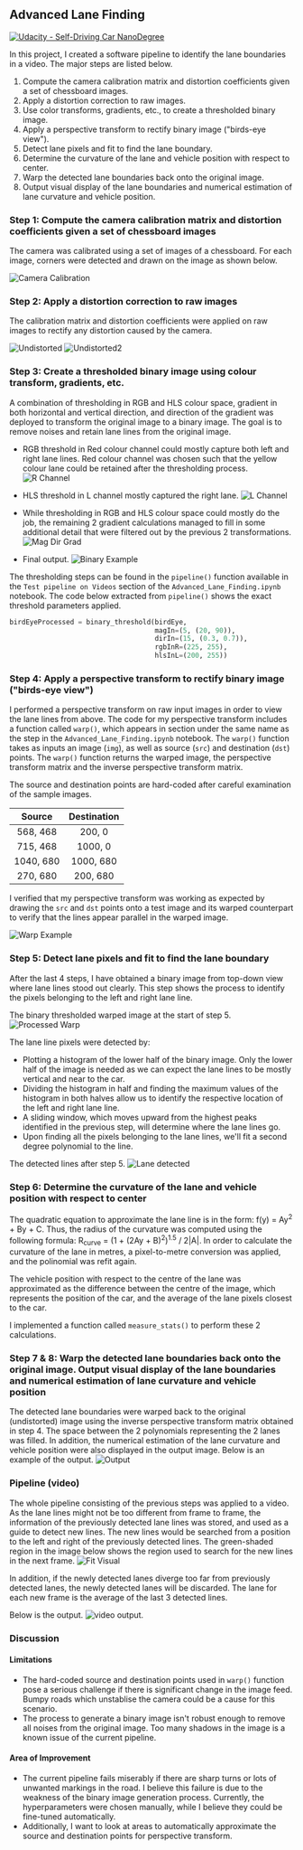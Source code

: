 ## Advanced Lane Finding
[![Udacity - Self-Driving Car NanoDegree](https://s3.amazonaws.com/udacity-sdc/github/shield-carnd.svg)](http://www.udacity.com/drive)

In this project, I created a software pipeline to identify the lane boundaries in a video. The major steps are listed below.
1. Compute the camera calibration matrix and distortion coefficients given a set of chessboard images.
2. Apply a distortion correction to raw images.
3. Use color transforms, gradients, etc., to create a thresholded binary image.
4. Apply a perspective transform to rectify binary image ("birds-eye view").
5. Detect lane pixels and fit to find the lane boundary.
6. Determine the curvature of the lane and vehicle position with respect to center.
7. Warp the detected lane boundaries back onto the original image.
8. Output visual display of the lane boundaries and numerical estimation of lane curvature and vehicle position.

[//]: # (Image References)

[image0]: ./output_images/camera_cal.jpg "Camera Calibration"
[image1]: ./output_images/Undistorted.jpg "Undistorted"
[image2]: ./output_images/Undistorted2.jpg "Undistorted2"
[image3]: ./output_images/binary_combo.jpg "Binary Example"
[image4]: ./output_images/birds_eye.jpg "Warp Example"
[image5]: ./output_images/colour_fit_lines.jpg "Fit Visual"
[image6]: ./output_images/final_output.jpg "Output"
[image7]: ./output_images/R_channel.jpg "R Channel"
[image8]: ./output_images/L_channel.jpg "L Channel"
[image9]: ./output_images/Mag_Dir_Grad.jpg "Magnitude & Direction of Gradients"
[image10]: ./output_images/lane_detected.png "Lane Detected"
[image11]: ./output_images/warped.jpg "Processed Warp"
[video]: ./output_videos/project_video_output.gif "Video"

### Step 1: Compute the camera calibration matrix and distortion coefficients given a set of chessboard images
The camera was calibrated using a set of images of a chessboard. For each image, corners were detected and drawn on the image as shown below.

![Camera Calibration][image0]

### Step 2: Apply a distortion correction to raw images
The calibration matrix and distortion coefficients were applied on raw images to rectify any distortion caused by the camera.

![Undistorted][image1]
![Undistorted2][image2]

### Step 3: Create a thresholded binary image using colour transform, gradients, etc.
A combination of thresholding in RGB and HLS colour space, gradient in both horizontal and vertical direction, and direction of the gradient was deployed to transform the original image to a binary image. The goal is to remove noises and retain lane lines from the original image. 
* RGB threshold in Red colour channel could mostly capture both left and right lane lines. Red colour channel was chosen such that the yellow colour lane could be retained after the thresholding process.
![R Channel][image7]

* HLS threshold in L channel mostly captured the right lane.
![L Channel][image8]

* While thresholding in RGB and HLS colour space could mostly do the job, the remaining 2 gradient calculations managed to fill in some additional detail that were filtered out by the previous 2 transformations.
![Mag Dir Grad][image9]

* Final output.
![Binary Example][image3]

The thresholding steps can be found in the `pipeline()` function available in the `Test pipeline on Videos` section of the `Advanced_Lane_Finding.ipynb` notebook. The code below extracted from `pipeline()` shows the exact threshold parameters applied.

```python
birdEyeProcessed = binary_threshold(birdEye, 
                                    magIn=(5, (20, 90)), 
                                    dirIn=(15, (0.3, 0.7)),
                                    rgbInR=(225, 255), 
                                    hlsInL=(200, 255))
```

### Step 4: Apply a perspective transform to rectify binary image ("birds-eye view")
I performed a perspective transform on raw input images in order to view the lane lines from above. The code for my perspective transform includes a function called `warp()`, which appears in section under the same name as the step in the `Advanced_Lane_Finding.ipynb` notebook. The `warp()` function takes as inputs an image (`img`), as well as source (`src`) and destination (`dst`) points. The `warp()` function returns the warped image, the perspective transform matrix and the inverse perspective transform matrix.

The source and destination points are hard-coded after careful examination of the sample images.

| Source        | Destination   | 
|:-------------:|:-------------:| 
| 568, 468      | 200, 0        | 
| 715, 468      | 1000, 0       |
| 1040, 680     | 1000, 680     |
| 270, 680      | 200, 680      |

I verified that my perspective transform was working as expected by drawing the `src` and `dst` points onto a test image and its warped counterpart to verify that the lines appear parallel in the warped image.

![Warp Example][image4]

### Step 5: Detect lane pixels and fit to find the lane boundary
After the last 4 steps, I have obtained a binary image from top-down view where lane lines stood out clearly. This step shows the process to identify the pixels belonging to the left and right lane line.

The binary thresholded warped image at the start of step 5.
![Processed Warp][image11]

The lane line pixels were detected by:
* Plotting a histogram of the lower half of the binary image. Only the lower half of the image is needed as we can expect the lane lines to be mostly vertical and near to the car. 
* Dividing the histogram in half and finding the maximum values of the histogram in both halves allow us to identify the respective location of the left and right lane line.
* A sliding window, which moves upward from the highest peaks identified in the previous step, will determine where the lane lines go.
* Upon finding all the pixels belonging to the lane lines, we'll fit a second degree polynomial to the line. 

The detected lines after step 5.
![Lane detected][image10]

### Step 6: Determine the curvature of the lane and vehicle position with respect to center
The quadratic equation to approximate the lane line is in the form: f(y) = Ay<sup>2</sup> + By + C. Thus, the radius of the curvature was computed using the following formula: R<sub>curve</sub> = (1 + (2Ay + B)<sup>2</sup>)<sup>1.5</sup> / 2|A|. In order to calculate the curvature of the lane in metres, a pixel-to-metre conversion was applied, and the polinomial was refit again.

The vehicle position with respect to the centre of the lane was approximated as the difference between the centre of the image, which represents the position of the car, and the average of the lane pixels closest to the car.

I implemented a function called `measure_stats()` to perform these 2 calculations.

### Step 7 & 8: Warp the detected lane boundaries back onto the original image. Output visual display of the lane boundaries and numerical estimation of lane curvature and vehicle position

The detected lane boundaries were warped back to the original (undistorted) image using the inverse perspective transform matrix obtained in step 4. The space between the 2 polynomials representing the 2 lanes was filled. In addition, the numerical estimation of the lane curvature and vehicle position were also displayed in the output image. Below is an example of the output.
![Output][image6]

### Pipeline (video)
The whole pipeline consisting of the previous steps was applied to a video. As the lane lines might not be too different from frame to frame, the information of the previously detected lane lines was stored, and used as a guide to detect new lines. The new lines would be searched from a position to the left and right of the previously detected lines. The green-shaded region in the image below shows the region used to search for the new lines in the next frame.
![Fit Visual][image5]

In addition, if the newly detected lanes diverge too far from previously detected lanes, the newly detected lanes will be discarded. The lane for each new frame is the average of the last 3 detected lines.

Below is the output.
![video output][video].

### Discussion
#### Limitations
- The hard-coded source and destination points used in `warp()` function pose a serious challenge if there is significant change in the image feed. Bumpy roads which unstablise the camera could be a cause for this scenario.
- The process to generate a binary image isn't robust enough to remove all noises from the original image. Too many shadows in the image is a known issue of the current pipeline.

#### Area of Improvement
- The current pipeline fails miserably if there are sharp turns or lots of unwanted markings in the road. I believe this failure is due to the weakness of the binary image generation process. Currently, the hyperparameters were chosen manually, while I believe they could be fine-tuned automatically.
- Additionally, I want to look at areas to automatically approximate the source and destination points for perspective transform.
